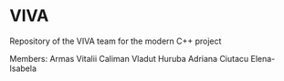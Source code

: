 # VIVA
Repository of the VIVA team for the modern C++ project

Members:
Armas Vitalii
Caliman Vladut
Huruba Adriana
Ciutacu Elena-Isabela
